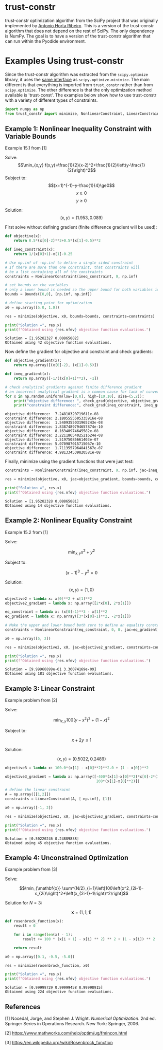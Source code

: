 # trust-constr

trust-constr optimization algorithm from the SciPy project that was originally implemented by [Antonio Horta Ribeiro](https://github.com/antonior92). This is a version of the trust-constr algorithm that does not depend on the rest of SciPy. The only dependency is NumPy. The goal is to have a version of the trust-constr algorithm that can run within the Pyodide environment.

# Examples Using trust-constr

Since the trust-constr algorithm was extracted from the `scipy.optimize` library, it uses the [same interface](https://docs.scipy.org/doc/scipy/reference/generated/scipy.optimize.minimize.html#scipy.optimize.minimize) as `scipy.optimize.minimize`. The main different is that everything is imported from `trust_constr` rather than from `scipy.optimize`. The other difference is that the only optimization method available is 'trust-const'. The examples below show how to use trust-constr with a variety of different types of constraints.


```python
import numpy as np
from trust_constr import minimize, NonlinearConstraint, LinearConstraint, Bounds, check_grad
```

## Example 1: Nonlinear Inequality Constraint with Variable Bounds
Example 15.1 from [1]

Solve:
$$\min_{x,y} f(x,y)=\frac{1}{2}(x-2)^2+\frac{1}{2}\left(y-\frac{1}{2}\right)^2$$
Subject to:
$$(x+1)^{-1}-y-\frac{1}{4}\ge0$$
$$x\ge0$$
$$y\ge0$$

Solution: $$(x,y) = (1.953, 0.089)$$


First solve without defining gradient (finite difference gradient will be used):


```python
def objective(x):
    return 0.5*(x[0]-2)**2+0.5*(x[1]-0.5)**2

def ineq_constraint(x):
    return 1/(x[0]+1)-x[1]-0.25

# Use np.inf of -np.inf to define a single sided constraint
# If there are more than one constraint, that constraints will 
# be a list containing all of the constraints
constraints = NonlinearConstraint(ineq_constraint, 0, np.inf)

# set bounds on the variables
# only a lower bound is needed so the upper bound for both variables is set to np.inf
bounds = Bounds([0,0], [np.inf, np.inf])

# define starting point for optimization
x0 = np.array([5.0, 1.0])

res = minimize(objective, x0, bounds=bounds, constraints=constraints)

print("Solution =", res.x)
print(f"Obtained using {res.nfev} objective function evaluations.")
```

    Solution = [1.95282327 0.08865882]
    Obtained using 42 objective function evaluations.


Now define the gradient for objective and constraint and check gradients:


```python
def objective_gradient(x):
    return np.array([(x[0]-2), (x[1]-0.5)])

def ineq_gradient(x):
    return np.array([-1/((x[0]+1)**2), -1])

# check analytical gradients against finite difference gradient
# an incorrect analytical gradient is a common cause for lack of convergence to a true minimum
for x in np.random.uniform(low=[0,0], high=[10,10], size=(5,2)):
    print("objective difference: ", check_grad(objective, objective_gradient, x))
    print("constraint difference:", check_grad(ineq_constraint, ineq_gradient, x))


```

    objective difference:  7.24810320719611e-08
    constraint difference: 2.1805555505335916e-08
    objective difference:  1.5409355031965243e-08
    constraint difference: 1.8387489794657874e-10
    objective difference:  8.16340974645582e-08
    constraint difference: 2.2211865402521624e-08
    objective difference:  1.51975085661403e-07
    constraint difference: 5.070987015715067e-10
    objective difference:  1.7113557964841567e-07
    constraint difference: 4.981334539820581e-08


Finally, minimize using the gradient functions that were just test:


```python
constraints = NonlinearConstraint(ineq_constraint, 0, np.inf, jac=ineq_gradient)

res = minimize(objective, x0, jac=objective_gradient, bounds=bounds, constraints=constraints)

print("Solution =", res.x)
print(f"Obtained using {res.nfev} objective function evaluations.")
```

    Solution = [1.95282328 0.08865881]
    Obtained using 14 objective function evaluations.


## Example 2: Nonlinear Equality Constraint
Example 15.2 from [1]

Solve:

$$\min_{x,y} x^2+y^2$$

Subject to:

$$(x-1)^3 - y^2 = 0$$

Solution:
$$(x,y)=(1,0)$$




```python
objective2 = lambda x: x[0]**2 + x[1]**2
objective2_gradient = lambda x: np.array([2*x[0], 2*x[1]])

eq_constraint = lambda x: (x[0]-1)**3 - x[1]**2
eq_gradient = lambda x: np.array([3*(x[0]-1)**2, -2*x[1]]) 

# Make the upper and lower bound both zero to define an equality constraint
constraints = NonlinearConstraint(eq_constraint, 0, 0, jac=eq_gradient) 

x0 = np.array([5, 2])

res = minimize(objective2, x0, jac=objective2_gradient, constraints=constraints)

print("Solution =", res.x)
print(f"Obtained using {res.nfev} objective function evaluations.")
```

    Solution = [9.99966899e-01 3.36074169e-09]
    Obtained using 181 objective function evaluations.


## Example 3: Linear Constraint
Example problem from [2]

Solve:

$$\min_{x,y} 100\left(y-x^2\right)^2+\left(1-x\right)^2$$

Subject to:

$$x + 2y \le 1$$


Solution:

$$(x,y)=(0.5022, 0.2489)$$


```python
objective3 = lambda x: 100.0*(x[1] - x[0]**2)**2.0 + (1 - x[0])**2

objective3_gradient = lambda x: np.array([-400*(x[1]-x[0]**2)*x[0]-2*(1-x[0]),
                                          200*(x[1]-x[0]**2)])

# define the linear constraint
A = np.array([[1,2]])
constraints = LinearConstraint(A, [-np.inf], [1])

x0 = np.array([-1, 2])

res = minimize(objective3, x0, jac=objective3_gradient, constraints=constraints)

print("Solution =", res.x)
print(f"Obtained using {res.nfev} objective function evaluations.")
```

    Solution = [0.50220246 0.24889838]
    Obtained using 45 objective function evaluations.


## Example 4: Unconstrained Optimization
Example problem from [3]

Solve:

$$\min_{\mathbf{x}} \sum^{N/2}_{i=1}\left[100\left(x^2_{2i-1}-x_{2i}\right)^2+\left(x_{2i-1}-1\right)^2\right]$$

Solution for $N=3$:

$$\mathbf{x} = (1,1,1)$$



```python
def rosenbrock_function(x):
    result = 0

    for i in range(len(x) - 1):
        result += 100 * (x[i + 1] - x[i] ** 2) ** 2 + (1 - x[i]) ** 2

    return result

x0 = np.array([0.1, -0.5, -5.0])

res = minimize(rosenbrock_function, x0)

print("Solution =", res.x)
print(f"Obtained using {res.nfev} objective function evaluations.")
```

    Solution = [0.99999729 0.99999458 0.99998915]
    Obtained using 224 objective function evaluations.


## References
[1] Nocedal, Jorge, and Stephen J. Wright. *Numerical Optimization*. 2nd ed. Springer Series in Operations Research. New York: Springer, 2006.

[2] https://www.mathworks.com/help/optim/ug/fmincon.html

[3] https://en.wikipedia.org/wiki/Rosenbrock_function
